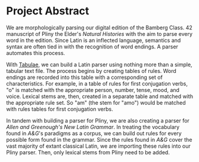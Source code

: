 # Project Abstract

We are morphologically parsing our digital edition of the Bamberg Class. 42 manuscript of Pliny the Elder's *Natural Histories* with the aim to parse every word in the edition. Since Latin is an inflected language, semantics and syntax are often tied in with the recognition of word endings. A parser automates this process.

With [Tabulae](http://neelsmith.github.io/tabulae/), we can build a Latin parser using nothing more than a simple, tabular text file. The process begins by creating tables of rules. Word endings are recorded into this table with a corresponding set of characteristics. For example, in a table of rules for first conjugation verbs, "o" is matched with the appropriate person, number, tense, mood, and voice. Lexical stems are, then, created in a separate table and matched with the appropriate rule set. So "am" (the stem for "amo") would be matched with rules tables for first conjugation verbs.  

In tandem with building a parser for Pliny, we are also creating a parser for *Allen and Greenough's New Latin Grammar*. In treating the vocabulary found in *A&G*'s paradigms as a corpus, we can build out rules for every possible form found in the grammar. Since the rules found in *A&G* cover the vast majority of extant classical Latin, we are importing these rules into our Pliny parser. Then, only lexical stems from Pliny need to be added.
